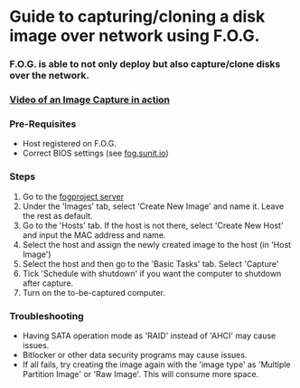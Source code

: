 # Guide to capturing/cloning a disk image over network using F.O.G.

### F.O.G. is able to not only deploy but also capture/clone disks over the network.

### [Video of an Image Capture in action]()

### Pre-Requisites
- Host registered on F.O.G.
- Correct BIOS settings (see [fog.sunit.io](https://fog.sunit.io))

### Steps
1. Go to the [fogproject server](http://fogproject.sunssc.local/fog)
2. Under the 'Images' tab, select 'Create New Image' and name it. Leave the rest as default.
3. Go to the 'Hosts' tab. If the host is not there, select 'Create New Host' and input the MAC address and name.
4. Select the host and assign the newly created image to the host (in 'Host Image')
5. Select the host and then go to the 'Basic Tasks' tab. Select 'Capture'
6. Tick 'Schedule with shutdown' if you want the computer to shutdown after capture.
7. Turn on the to-be-captured computer.

### Troubleshooting
- Having SATA operation mode as 'RAID' instead of 'AHCI' may cause issues.
- Bitlocker or other data security programs may cause issues.
- If all fails, try creating the image again with the 'image type' as 'Multiple Partition Image' or 'Raw Image'. This will consume more space.
